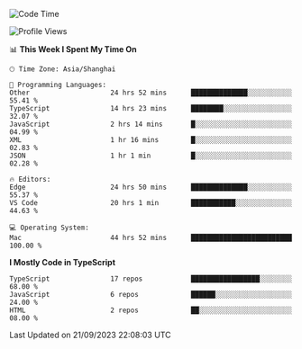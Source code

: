 <!--START_SECTION:waka-->
![Code Time](http://img.shields.io/badge/Code%20Time-5%2C199%20hrs%2031%20mins-blue)

![Profile Views](http://img.shields.io/badge/Profile%20Views-0-blue)

📊 **This Week I Spent My Time On** 

```text
🕑︎ Time Zone: Asia/Shanghai

💬 Programming Languages: 
Other                    24 hrs 52 mins      ██████████████░░░░░░░░░░░   55.41 % 
TypeScript               14 hrs 23 mins      ████████░░░░░░░░░░░░░░░░░   32.07 % 
JavaScript               2 hrs 14 mins       █░░░░░░░░░░░░░░░░░░░░░░░░   04.99 % 
XML                      1 hr 16 mins        █░░░░░░░░░░░░░░░░░░░░░░░░   02.83 % 
JSON                     1 hr 1 min          █░░░░░░░░░░░░░░░░░░░░░░░░   02.28 % 

🔥 Editors: 
Edge                     24 hrs 50 mins      ██████████████░░░░░░░░░░░   55.37 % 
VS Code                  20 hrs 1 min        ███████████░░░░░░░░░░░░░░   44.63 % 

💻 Operating System: 
Mac                      44 hrs 52 mins      █████████████████████████   100.00 % 
```

**I Mostly Code in TypeScript** 

```text
TypeScript               17 repos            █████████████████░░░░░░░░   68.00 % 
JavaScript               6 repos             ██████░░░░░░░░░░░░░░░░░░░   24.00 % 
HTML                     2 repos             ██░░░░░░░░░░░░░░░░░░░░░░░   08.00 % 
```




 Last Updated on 21/09/2023 22:08:03 UTC
<!--END_SECTION:waka-->
